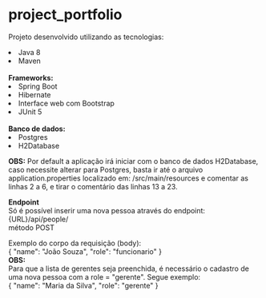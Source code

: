 # project_portfolio

Projeto desenvolvido utilizando as tecnologias:
<li>Java 8</li>
<li>Maven</li>
<br/>
<b>Frameworks:</b>
<li>Spring Boot</li>
<li>Hibernate</li>
<li>Interface web com Bootstrap</li>
<li>JUnit 5</li>
<br/>
<b>Banco de dados:</b>
<li>Postgres</li>
<li>H2Database</li>

<b>OBS:</b>
Por default a aplicação irá iniciar com o banco de dados H2Database, caso necessite alterar para Postgres, basta ir até o arquivo application.properties localizado em: /src/main/resources e comentar as linhas 2 a 6, e tirar o comentário das linhas 13 a 23.

<b>Endpoint</b> <br/>
Só é possível inserir uma nova pessoa através do endpoint: <br/>
{URL}/api/people/ <br/>
método POST

Exemplo do corpo da requisição (body): <br/>
{
	"name": "João Souza",
	"role": "funcionario"
}
<br/>
<b>OBS:</b> <br/>
Para que a lista de gerentes seja preenchida, é necessário o cadastro de uma nova pessoa com a role = "gerente". Segue exemplo: <br/>
{
	"name": "Maria da Silva",
	"role": "gerente"
}
